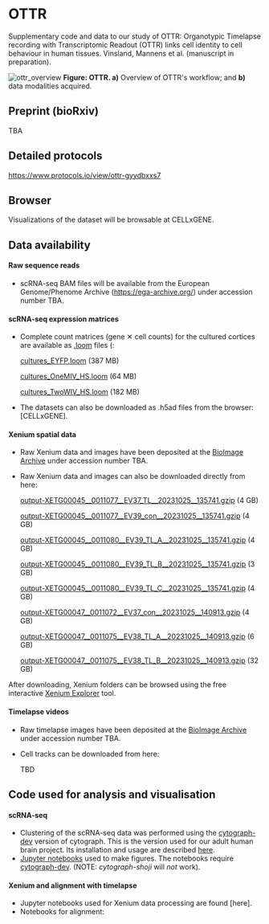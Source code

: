 # OTTR

Supplementary code and data to our study of OTTR: Organotypic Timelapse recording with Transcriptomic Readout (OTTR) links cell
identity to cell behaviour in human tissues. Vinsland, Mannens et al. (manuscript in preparation).

![ottr_overview](./static/ottr_overview.png)
**Figure: OTTR. a)** Overview of OTTR's workflow; and **b)** data modalities
acquired.


## Preprint (bioRxiv)

TBA

## Detailed protocols

https://www.protocols.io/view/ottr-gyydbxxs7

## Browser

Visualizations of the dataset will be browsable at CELLxGENE.

## Data availability

#### Raw sequence reads

- scRNA-seq BAM files will be available from the European Genome/Phenome Archive (https://ega-archive.org/) under accession number TBA. 

#### scRNA-seq expression matrices

- Complete count matrices (gene ✕ cell counts) for the cultured cortices are available as [.loom](https://loompy.org) files (:

  [cultures_EYFP.loom](https://storage.googleapis.com/linnarsson-lab-ottr/cultures_EYFP.loom) (387 MB)

  [cultures_OneMIV_HS.loom](https://storage.googleapis.com/linnarsson-lab-ottr/cultures_OneMIV_HS.loom) (64 MB)

  [cultures_TwoWIV_HS.loom](https://storage.googleapis.com/linnarsson-lab-ottr/cultures_TwoWIV_HS.loom) (182 MB)
  
- The datasets can also be downloaded as .h5ad files from the browser: [CELLxGENE]. 

#### Xenium spatial data

- Raw Xenium data and images have been deposited at the [BioImage Archive](https://www.ebi.ac.uk/bioimage-archive/) under accession number TBA.
- Raw Xenium data and images can also be downloaded directly from here:

  [output-XETG00045__0011077__EV37_TL__20231025__135741.gzip](https://storage.googleapis.com/linnarsson-lab-ottr/output-XETG00045__0011077__EV37_TL__20231025__135741.gzip) (4 GB)

  [output-XETG00045__0011077__EV39_con__20231025__135741.gzip](https://storage.googleapis.com/linnarsson-lab-ottr/output-XETG00045__0011077__EV39_con__20231025__135741.gzip) (4 GB)

  [output-XETG00045__0011080__EV39_TL_A__20231025__135741.gzip](https://storage.googleapis.com/linnarsson-lab-ottr/output-XETG00045__0011080__EV39_TL_A__20231025__135741.gzip) (4 GB)

  [output-XETG00045__0011080__EV39_TL_B__20231025__135741.gzip](https://storage.googleapis.com/linnarsson-lab-ottr/output-XETG00045__0011080__EV39_TL_B__20231025__135741.gzip) (3 GB)

  [output-XETG00045__0011080__EV39_TL_C__20231025__135741.gzip](https://storage.googleapis.com/linnarsson-lab-ottr/output-XETG00045__0011080__EV39_TL_C__20231025__135741.gzip) (4 GB)

  [output-XETG00047__0011072__EV37_con__20231025__140913.gzip](https://storage.googleapis.com/linnarsson-lab-ottr/output-XETG00047__0011072__EV37_con__20231025__140913.gzip) (4 GB)

  [output-XETG00047__0011075__EV38_TL_A__20231025__140913.gzip](https://storage.googleapis.com/linnarsson-lab-ottr/output-XETG00047__0011075__EV38_TL_A__20231025__140913.gzip) (6 GB)

  [output-XETG00047__0011075__EV38_TL_B__20231025__140913.gzip](https://storage.googleapis.com/linnarsson-lab-ottr/output-XETG00047__0011075__EV38_TL_B__20231025__140913.gzip) (32 GB)
  
After downloading, Xenium folders can be browsed using the free interactive [Xenium Explorer](https://www.10xgenomics.com/products/xenium-analysis) tool.

#### Timelapse videos

- Raw timelapse images have been deposited at the [BioImage Archive](https://www.ebi.ac.uk/bioimage-archive/) under accession number TBA.
- Cell tracks can be downloaded from here:

  TBD

## Code used for analysis and visualisation

#### scRNA-seq

- Clustering of the scRNA-seq data was performed using the [cytograph-dev](https://github.com/linnarsson-lab/cytograph-dev) version of cytograph. This is the version used for our adult human brain project. Its installation and usage are described [here](https://github.com/linnarsson-lab/adult-human-brain/tree/main/cytograph). 
- [Jupyter notebooks](https://jupyter.org/) used to make figures. The notebooks require [cytograph-dev](https://github.com/linnarsson-lab/cytograph-dev). (NOTE: *cytograph-shoji* will *not* work).

#### Xenium and alignment with timelapse

- Jupyter notebooks used for Xenium data processing are found [here].
- Notebooks for alignment: 
